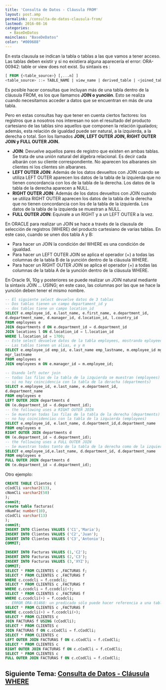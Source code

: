 ```yaml
---
title: 'Consulta de Datos - Cláusula FROM'
layout: post.amp
permalink: /consulta-de-datos-clausula-from/
lastmod: 2016-08-16
categories:
  - BaseDeDatos
mainclass: "BaseDeDatos"
color: "#009688"
---
```


En esta clausula se indican la tabla o tablas a las que vamos a tener acceso. Las tablas deben existir y si no existiera alguna aparecería el error: ORA-00942: table or view does not exist.  Su sintaxis es :

```sql
[ FROM {<table_source>} [,...n] ]
<table_source> ::= TABLE_NAME | view_name | derived_table | <joined_table>;
```

<!--more-->

Es posible hacer consultas que incluyan más de una tabla dentro de la cláusula FROM, es los que llamamos **JOIN o yunción**. Esto se realiza cuando necesitamos acceder a datos que se encuentran en más de una tabla.

Pero en estas consultas hay que tener en cuenta ciertos factores: los registros que a nosotros nos interesan no son el resultado del producto cartesiano de las tablas sino aquellos que componen la relación igualados; además, esta relación de igualdad puede ser natural, a la izquierda, a la derecha o total. Son los llamados **JOIN, LEFT OUTER JOIN, RIGHT OUTER JOIN y FULL OUTER JOIN.**

- **JOIN**: Devuelve aquellos pares de registro que existen en ambas tablas. Se trata de una unión natural del álgebra relacional. Es decir cada albarán con su cliente correspondiente. No aparecen los albaranes sin clientes ni los clientes sin albaranes.
- **LEFT OUTER JOIN**: Además de los datos devueltos con JOIN cuando se utiliza LEFT OUTER aparecen los datos de la tabla de la izquierda que no tienen concordancia con los de la tabla de la derecha. Los datos de la tabla de la derecha aparecen a NULL.
- **RIGHT OUTER JOIN**: Además de los datos devueltos con JOIN cuando se utiliza RIGHT OUTER aparecen los datos de la tabla de la derecha que no tienen concordancia con los de la tabla de la izquierda. Los datos de la tabla de la izquierda se muestran a NULL.
- **FULL OUTER JOIN**: Equivale a un RIGHT y a un LEFT OUTER a la vez.

En ORACLE para realizar un JOIN se hace a través de la clausula de selección de registros (WHERE) del producto cartesiano de varias tablas. En este caso, cuando se unen dos tabla A y B:

* Para hacer un JOIN la condición del WHERE es una condición de igualdad.
* Para hacer un LEFT OUTER JOIN se aplica el operador (+) a todas las columnas de la tabla B de la yunción dentro de la cláusula WHERE.
* Para hacer un RIGHT OUTER JOIN se aplica el operador (+) a todas las columnas de la tabla A de la yunción dentro de la cláusula WHERE.

En Oracle 9i, 10g y posteriores se puede realizar un JOIN natural mediante la sintaxis
JOIN ... USING; en este caso, las columnas por las que se hace la yunción deben tener el mismo
nombre.

```sql
-- El siguiente select devuelve datos de 3 tablas
-- Dos tablas tienen un campo departament_id y
-- dos tablas tiene un campo location_id
SELECT e.employee_id, e.last_name, e.first_name, e.department_id,
d.department_name, d.manager_id, d.location_id, l.country_id
FROM employees e
JOIN departments d ON e.department_id = d.department_id
JOIN locations l ON d.location_id = l.location_id
WHERE l.location_id = 1700;
-- Este select devuelve datos de la tabla employees, mostrando eployeed_id y last_name, junto con manager_id y last_name, haciendo un auto-join
-- Las tablas tienen un alias, e y m
SELECT e.employee_id emp_id, e.last_name emp_lastname, m.employee_id mgr_id, m.last_name
mgr_lastname
FROM employees e
JOIN employees m ON e.manager_id = m.employee_id;

-- Usando left outer join
-- todas las filas de la tabla de la izquierda se muestran (employees) incluso
-- si no hay coincidencia con la tabla de la deracha (departments)
SELECT e.employee_id, e.last_name, e.department_id,
d.department_name
FROM employees e
LEFT OUTER JOIN departments d
ON (e.department_id = d.department_id);
-- the following uses a RIGHT OUTER JOIN
-- Se muestran todas las filas de la tabla de la derecha (departments) incluso si
-- no hay coincidencias con la tabla de la izquierda (employees)
SELECT e.employee_id, e.last_name, d.department_id,d.department_name
FROM employees e
RIGHT OUTER JOIN departments d
ON (e.department_id = d.department_id);
-- the following uses a FULL OUTER JOIN
-- Se muestran todos tanto de la tabla de la derecha como de la izquierda
SELECT e.employee_id,e.last_name, d.department_id, d.department_name
FROM employees e
FULL OUTER JOIN departments d
ON (e.department_id = d.department_id);
```

Otro ejemplo:

```sql
CREATE TABLE Clientes (
cCodCli varchar2(13),
cNomCli varchar2(50)
);
commit;
create table facturas(
nNumFac number(10),
cCodCli varchar(13)
);
commit;
INSERT INTO Clientes VALUES ('C1','Maria');
INSERT INTO Clientes VALUES ('C2','Juan');
INSERT INTO Clientes VALUES ('C3','Antonio');
COMMIT;

INSERT INTO Facturas VALUES (1,'C2');
INSERT INTO Facturas VALUES (2,'C3');
INSERT INTO Facturas VALUES (3,'XYZ');
COMMIT;
SELECT * FROM CLIENTES c ,FACTURAS f;
SELECT * FROM CLIENTES c ,FACTURAS f
WHERE c.ccodcli = f.ccodcli;
SELECT * FROM CLIENTES c ,FACTURAS f
WHERE c.ccodcli = f.ccodcli(+);
SELECT * FROM CLIENTES c ,FACTURAS f
WHERE c.ccodcli(+) = f.ccodcli;
-- ERROR ORA-01468: un predicado sólo puede hacer referencia a una tabla de unión externa
SELECT * FROM CLIENTES c ,FACTURAS f
WHERE c.ccodcli(+) = f.ccodcli(+);
SELECT * FROM CLIENTES c
JOIN FACTURAS f USING (cCodCli);
SELECT * FROM CLIENTES c
JOIN FACTURAS f ON c.cCodCli = f.cCodCli;
SELECT * FROM CLIENTES c
LEFT OUTER JOIN FACTURAS f ON c.cCodCli = f.cCodCli;
SELECT * FROM CLIENTES c
RIGHT OUTER JOIN FACTURAS f ON c.cCodCli = f.cCodCli;
SELECT * FROM CLIENTES c
FULL OUTER JOIN FACTURAS f ON c.cCodCli = f.cCodCli;
```

## Siguiente Tema: [Consulta de Datos - Cláusula WHERE][1]

 [1]: https://elbauldelprogramador.com/consulta-de-datos-clausula-where/
